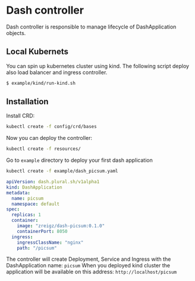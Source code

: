 # Dash controller

Dash controller is responsible to manage lifecycle of DashApplication objects.

## Local Kubernets

You can spin up kubernetes cluster using kind.
The following script deploy also load balancer and ingress controller.

```bash
$ example/kind/run-kind.sh
```

## Installation

Install CRD: 
```bash
kubectl create -f config/crd/bases
```

Now you can deploy the controller:

```bash
kubectl create -f resources/
```

Go to `example` directory to deploy your first dash application
```bash
kubectl create -f example/dash_picsum.yaml
```


```yaml
apiVersion: dash.plural.sh/v1alpha1
kind: DashApplication
metadata:
  name: picsum
  namespace: default
spec:
  replicas: 1
  container:
    image: "zreigz/dash-picsum:0.1.0"
    containerPort: 8050
  ingress:
    ingressClassName: "nginx"
    path: "/picsum"
```

The controller will create Deployment, Service and Ingress with the DashApplication name: `picsum`
When you deployed kind cluster the application will be available on this address: `http://localhost/picsum`
